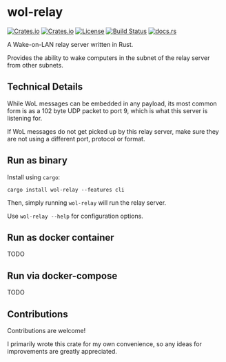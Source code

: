 # wol-relay

[![Crates.io](https://img.shields.io/crates/v/wol-relay)](https://crates.io/crates/wol-relay)
[![Crates.io](https://img.shields.io/crates/d/wol-relay)](https://crates.io/crates/wol-relay)
[![License](https://img.shields.io/crates/l/wol-relay)](https://github.com/Finomnis/wol-relay/blob/main/LICENSE-MIT)
[![Build Status](https://img.shields.io/github/actions/workflow/status/Finomnis/wol-relay/ci.yml?branch=main)](https://github.com/Finomnis/wol-relay/actions/workflows/ci.yml?query=branch%3Amain)
[![docs.rs](https://img.shields.io/docsrs/wol-relay)](https://docs.rs/wol-relay)

A Wake-on-LAN relay server written in Rust.

Provides the ability to wake computers in the subnet of the relay server from other subnets.

## Technical Details

While WoL messages can be embedded in any payload, its most common form is as a 102 byte UDP packet to port 9, which is what this server is listening for.

If WoL messages do not get picked up by this relay server, make sure they are not using a different port, protocol or format.


## Run as binary

Install using `cargo`:
```none
cargo install wol-relay --features cli
```

Then, simply running `wol-relay` will run the relay server.

Use `wol-relay --help` for configuration options.


## Run as docker container

TODO

## Run via docker-compose

TODO


## Contributions

Contributions are welcome!

I primarily wrote this crate for my own convenience, so any ideas for improvements are
greatly appreciated.
